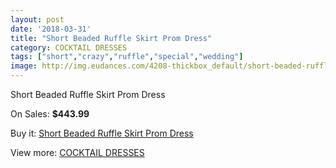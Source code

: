 ```yaml
---
layout: post
date: '2018-03-31'
title: "Short Beaded Ruffle Skirt Prom Dress"
category: COCKTAIL DRESSES
tags: ["short","crazy","ruffle","special","wedding"]
image: http://img.eudances.com/4208-thickbox_default/short-beaded-ruffle-skirt-prom-dress.jpg
---
```

Short Beaded Ruffle Skirt Prom Dress

On Sales: **$443.99**
<a href="https://www.eudances.com/en/cocktail-dresses/1403-short-beaded-ruffle-skirt-prom-dress.html"><amp-img layout="responsive" width="600" height="600" src="//img.eudances.com/4208-thickbox_default/short-beaded-ruffle-skirt-prom-dress.jpg" alt="Short Beaded Ruffle Skirt Prom Dress 0" /></a>
<a href="https://www.eudances.com/en/cocktail-dresses/1403-short-beaded-ruffle-skirt-prom-dress.html"><amp-img layout="responsive" width="600" height="600" src="//img.eudances.com/4213-thickbox_default/short-beaded-ruffle-skirt-prom-dress.jpg" alt="Short Beaded Ruffle Skirt Prom Dress 1" /></a>
<a href="https://www.eudances.com/en/cocktail-dresses/1403-short-beaded-ruffle-skirt-prom-dress.html"><amp-img layout="responsive" width="600" height="600" src="//img.eudances.com/4212-thickbox_default/short-beaded-ruffle-skirt-prom-dress.jpg" alt="Short Beaded Ruffle Skirt Prom Dress 2" /></a>
<a href="https://www.eudances.com/en/cocktail-dresses/1403-short-beaded-ruffle-skirt-prom-dress.html"><amp-img layout="responsive" width="600" height="600" src="//img.eudances.com/4211-thickbox_default/short-beaded-ruffle-skirt-prom-dress.jpg" alt="Short Beaded Ruffle Skirt Prom Dress 3" /></a>
<a href="https://www.eudances.com/en/cocktail-dresses/1403-short-beaded-ruffle-skirt-prom-dress.html"><amp-img layout="responsive" width="600" height="600" src="//img.eudances.com/4210-thickbox_default/short-beaded-ruffle-skirt-prom-dress.jpg" alt="Short Beaded Ruffle Skirt Prom Dress 4" /></a>
<a href="https://www.eudances.com/en/cocktail-dresses/1403-short-beaded-ruffle-skirt-prom-dress.html"><amp-img layout="responsive" width="600" height="600" src="//img.eudances.com/4209-thickbox_default/short-beaded-ruffle-skirt-prom-dress.jpg" alt="Short Beaded Ruffle Skirt Prom Dress 5" /></a>

Buy it: [Short Beaded Ruffle Skirt Prom Dress](https://www.eudances.com/en/cocktail-dresses/1403-short-beaded-ruffle-skirt-prom-dress.html "Short Beaded Ruffle Skirt Prom Dress")

View more: [COCKTAIL DRESSES](https://www.eudances.com/en/14-cocktail-dresses "COCKTAIL DRESSES")
